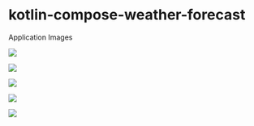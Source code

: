 # kotlin-compose-weather-forecast
Application Images

![](images/001_weather_city_info_screen.png) 


![](images/002_search_city.png) 


![](images/003_about.png) 


![](images/004_favorite_cities.png)


![](images/005_settings.png)
